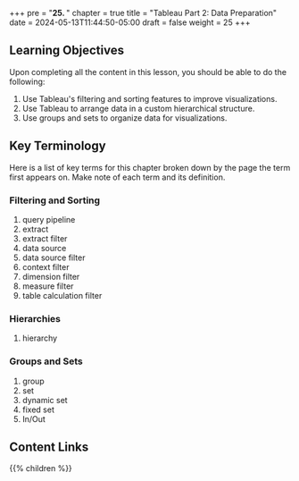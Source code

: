 +++
pre = "<b>25. </b>"
chapter = true
title = "Tableau Part 2: Data Preparation"
date = 2024-05-13T11:44:50-05:00
draft = false
weight = 25
+++

## Learning Objectives 

Upon completing all the content in this lesson, you should be able to do the following:

1. Use Tableau's filtering and sorting features to improve visualizations.
1. Use Tableau to arrange data in a custom hierarchical structure.
1. Use groups and sets to organize data for visualizations.

## Key Terminology

Here is a list of key terms for this chapter broken down by the page the term first appears on. Make note of each term and its definition.

### Filtering and Sorting

1. query pipeline
1. extract
1. extract filter
1. data source
1. data source filter
1. context filter
1. dimension filter
1. measure filter
1. table calculation filter

### Hierarchies

1. hierarchy

### Groups and Sets

1. group
1. set
1. dynamic set
1. fixed set
1. In/Out

## Content Links

{{% children %}}
